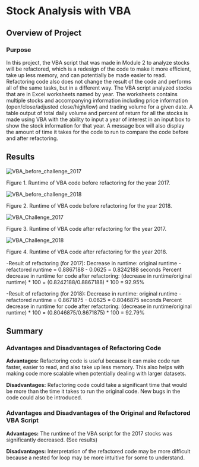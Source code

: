 # Stock Analysis with VBA

## Overview of Project

### Purpose
In this project, the VBA script that was made in Module 2 to analyze stocks will be refactored, which is a redesign of the code to make it more efficient, take up less memory, and can potentially be made easier to read. Refactoring code also does not change the result of the code and performs all of the same tasks, but in a different way. The VBA script analyzed stocks that are in Excel worksheets named by year. The worksheets contains multiple stocks and accompanying information including price information (open/close/adjusted close/high/low) and trading volume for a given date. A table output of total daily volume and percent of return for all the stocks is made using VBA with the ability to input a year of interest in an input box to show the stock information for that year. A message box will also display the amount of time it takes for the code to run to compare the code before and after refactoring. 


## Results

![VBA_before_challenge_2017](https://user-images.githubusercontent.com/98781992/176048228-3b42074b-3b1e-4610-820e-41ba77a24a5d.png)

Figure 1. Runtime of VBA code before refactoring for the year 2017.




![VBA_before_challenge_2018](https://user-images.githubusercontent.com/98781992/176048318-90ff814a-5c4d-4ab1-9134-f162b3cca3e8.png)

Figure 2. Runtime of VBA code before refactoring for the year 2018.




![VBA_Challenge_2017](https://user-images.githubusercontent.com/98781992/176048542-5ea44f10-a1fa-4937-be0b-60eb24a189c9.png)

Figure 3. Runtime of VBA code after refactoring for the year 2017.




![VBA_Challenge_2018](https://user-images.githubusercontent.com/98781992/176048653-ff5c1c54-0916-4d3f-92fb-3ca9a641a8de.png)

Figure 4. Runtime of VBA code after refactoring for the year 2018.



-Result of refactoring (for 2017):
Decrease in runtime: original runtime - refactored runtime = 0.8867188 - 0.0625 = 0.8242188 seconds
Percent decrease in runtime for code after refactoring: (decrease in runtime/original runtime) * 100 = (0.8242188/0.8867188) * 100 = 92.95%

-Result of refactoring (for 2018):
Decrease in runtime: original runtime - refactored runtime = 0.8671875 - 0.0625 = 0.8046875 seconds
Percent decrease in runtime for code after refactoring: (decrease in runtime/original runtime) * 100 = (0.8046875/0.8671875) * 100 = 92.79%


## Summary

### Advantages and Disadvantages of Refactoring Code
**Advantages:** Refactoring code is useful because it can make code run faster, easier to read, and also take up less memory. This also helps with making code more scalable when potentially dealing with larger datasets.

**Disadvantages:** Refactoring code could take a significant time that would be more than the time it takes to run the original code. New bugs in the code could also be introduced. 

### Advantages and Disadvantages of the Original and Refactored VBA Script
**Advantages:** The runtime of the VBA script for the 2017 stocks was significantly decreased. (See results) 

**Disadvantages:** Interpretation of the refactored code may be more difficult because a nested for loop may be more intuitive for some to understand.
